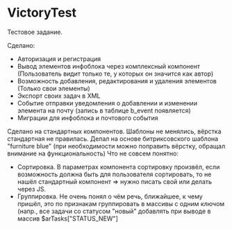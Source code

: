 # VictoryTest

Тестовое задание.

Сделано:
- Авторизация и регистрация
- Вывод элементов инфоблока через комплексный компонент (Пользователь видит только те, у которых он значится как автор)
- Возможность добавления, редактирования и удаления элементов (Только свои элементы)
- Экспорт своих задач в XML
- Событие отправки уведомления о добавлении и изменении элемента на почту (запись в таблице b_event появляется)
- Миграции для инфоблока и почтового события

Сделано на стандартных компонентов. Шаблоны не менялись, вёрстка стандартная не правилась. Делал на основе битриксовского шаблона "furniture blue" (при необходимости можно поправить вёрстку, обращал внимание на функциональность)
Что не совсем понятно: 
- Сортировка. В параметрах компонента сортировку произвёл, если возможность должна быть для пользователя сортировать, то не нашёл стандартный компонент => нужно писать свой или делать через JS.
- Группировка. Не очень понял о чём речь, ближайшее, к чему пришёл, это по признакам группировать в массивы с одним ключом (напр., все задачи со статусом "новый" добавлять при выводе в массив $arTasks["STATUS_NEW"]
